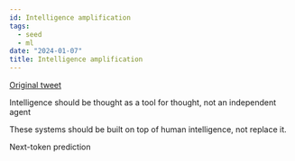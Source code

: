 ```yaml
---
id: Intelligence amplification
tags:
  - seed
  - ml
date: "2024-01-07"
title: Intelligence amplification
---
```


[Original tweet](https://twitter.com/karpathy/status/1744062845426532473)

Intelligence should be thought as a tool for thought, not an independent agent

These systems should be built on top of human intelligence, not replace it.

Next-token prediction
